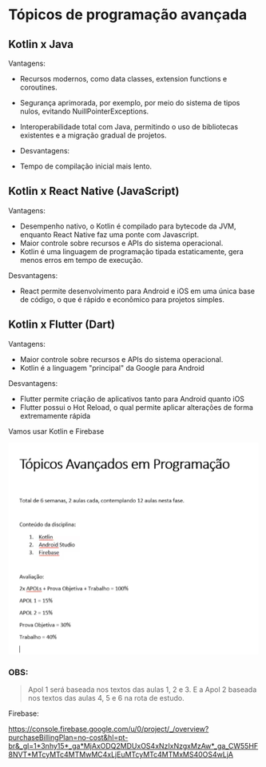# Tópicos de programação avançada 

## Kotlin x Java
Vantagens: 
- Recursos modernos, como data classes, extension functions e coroutines.
- Segurança aprimorada, por exemplo, por meio do sistema de tipos nulos, evitando NuillPointerExceptions.
- Interoperabilidade total com Java, permitindo o uso de bibliotecas existentes e a migração gradual de projetos.

- Desvantagens:
- Tempo de compilação inicial mais lento.

## Kotlin x React Native (JavaScript)
Vantagens: 
- Desempenho nativo, o Kotlin é compilado para bytecode da JVM, enquanto React Native faz uma ponte com Javascript.
- Maior controle sobre recursos e APIs do sistema operacional. 
- Kotlin é uma linguagem de programação tipada estaticamente, gera menos erros em tempo de execução.

Desvantagens:
- React permite desenvolvimento para Android e iOS em uma única base de código, o que é rápido e econômico para projetos simples.


## Kotlin x Flutter (Dart)
Vantagens: 
- Maior controle sobre recursos e APIs do sistema operacional. 
- Kotlin é a linguagem "principal" da Google para Android

Desvantagens:
- Flutter permite criação de aplicativos tanto para Android quanto iOS
- Flutter possui o Hot Reload, o qual permite aplicar alterações de forma extremamente rápida 

Vamos usar Kotlin e Firebase

![alt text](image-1.png)


### OBS: 
>Apol 1 será baseada nos textos das aulas 1, 2 e 3. E a Apol 2 baseada nos textos das aulas 4, 5 e 6 na rota de estudo. 

Firebase:

https://console.firebase.google.com/u/0/project/_/overview?purchaseBillingPlan=no-cost&hl=pt-br&_gl=1*3nhy15*_ga*MjAxODQ2MDUxOS4xNzIxNzgxMzAw*_ga_CW55HF8NVT*MTcyMTc4MTMwMC4xLjEuMTcyMTc4MTMxMS40OS4wLjA 


